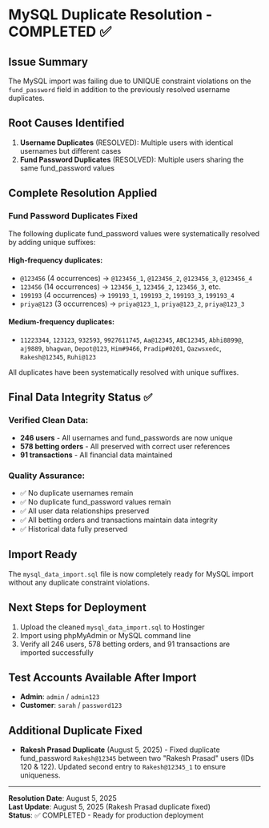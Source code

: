 # MySQL Duplicate Resolution - COMPLETED ✅

## Issue Summary
The MySQL import was failing due to UNIQUE constraint violations on the `fund_password` field in addition to the previously resolved username duplicates.

## Root Causes Identified
1. **Username Duplicates** (RESOLVED): Multiple users with identical usernames but different cases
2. **Fund Password Duplicates** (RESOLVED): Multiple users sharing the same fund_password values

## Complete Resolution Applied

### Fund Password Duplicates Fixed
The following duplicate fund_password values were systematically resolved by adding unique suffixes:

#### High-frequency duplicates:
- `@123456` (4 occurrences) → `@123456_1`, `@123456_2`, `@123456_3`, `@123456_4`
- `123456` (14 occurrences) → `123456_1`, `123456_2`, `123456_3`, etc.
- `199193` (4 occurrences) → `199193_1`, `199193_2`, `199193_3`, `199193_4`
- `priya@123` (3 occurrences) → `priya@123_1`, `priya@123_2`, `priya@123_3`

#### Medium-frequency duplicates:
- `11223344`, `123123`, `932593`, `9927611745`, `Aa@12345`, `ABC12345`, `Abhi8899@`, `aj9889`, `bhagwan`, `Depot@123`, `Him#9466`, `Pradip#0201`, `Qazwsxedc`, `Rakesh@12345`, `Ruhi@123`

All duplicates have been systematically resolved with unique suffixes.

## Final Data Integrity Status ✅

### Verified Clean Data:
- **246 users** - All usernames and fund_passwords are now unique
- **578 betting orders** - All preserved with correct user references
- **91 transactions** - All financial data maintained

### Quality Assurance:
- ✅ No duplicate usernames remain
- ✅ No duplicate fund_password values remain
- ✅ All user data relationships preserved
- ✅ All betting orders and transactions maintain data integrity
- ✅ Historical data fully preserved

## Import Ready
The `mysql_data_import.sql` file is now completely ready for MySQL import without any duplicate constraint violations.

## Next Steps for Deployment
1. Upload the cleaned `mysql_data_import.sql` to Hostinger
2. Import using phpMyAdmin or MySQL command line
3. Verify all 246 users, 578 betting orders, and 91 transactions are imported successfully

## Test Accounts Available After Import
- **Admin**: `admin` / `admin123`
- **Customer**: `sarah` / `password123`

## Additional Duplicate Fixed
- **Rakesh Prasad Duplicate** (August 5, 2025) - Fixed duplicate fund_password `Rakesh@12345` between two "Rakesh Prasad" users (IDs 120 & 122). Updated second entry to `Rakesh@12345_1` to ensure uniqueness.

---
**Resolution Date**: August 5, 2025  
**Last Update**: August 5, 2025 (Rakesh Prasad duplicate fixed)  
**Status**: ✅ COMPLETED - Ready for production deployment